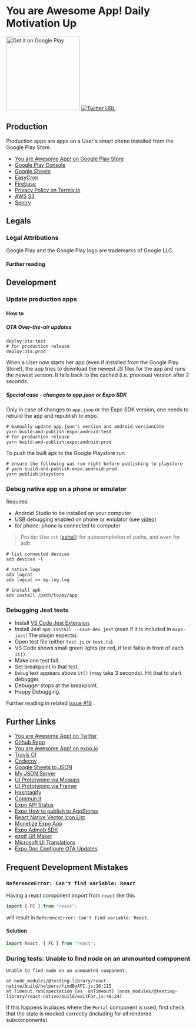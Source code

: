 # You are Awesome App! Daily Motivation Up

<a href='https://play.google.com/store/apps/details?id=eu.kraenz.youareawesomeapp&pcampaignid=pcampaignidMKT-Other-global-all-co-prtnr-py-PartBadge-Mar2515-1'><img alt='Get it on Google Play' src='https://play.google.com/intl/en_us/badges/static/images/badges/en_badge_web_generic.png' width="200"/></a>
[![Twitter URL](https://img.shields.io/twitter/url/https/twitter.com/fold_left.svg?style=social&label=Follow%20%40YouareAwesomeA2)](https://twitter.com/YouareAwesomeA2?ref_src=twsrc%5Etfw)

## Production

Production apps are apps on a User's smart phone installed from the Google Play Store.

- [You are Awesome App! on Google Play Store](https://play.google.com/store/apps/details?id=eu.kraenz.youareawesomeapp)
- [Google Play Console](https://play.google.com/apps/publish/)
- [Google Sheets](https://docs.google.com/spreadsheets/)
- [EasyCron](https://www.easycron.com/user)
- [Firebase](https://console.firebase.google.com/u/0/project/youareawesomeapp-c8835/overview)
- [Privacy Policy on Termly.io](https://app.termly.io/dashboard/website/548360/privacy-policy)
- [AWS S3](https://s3.console.aws.amazon.com/s3/home?region=eu-central-1)
- [Sentry](https://sentry.io/organizations/you-are-awesome-app/issues/)

## Legals

### Legal Attributions

Google Play and the Google Play logo are trademarks of Google LLC.

#### Further reading

## Development

### Update production apps

#### How to

##### OTA Over-the-air updates

```shell
deploy:ota:test
# for production release
deploy:ota:prod
```

When a User now starts her app (even if installed from the Google Play Store!), the app tries to download the newest JS files for the app and runs the newest version. It falls back to the cached (i.e. previous) version after 2 seconds.

##### Special case - changes to app.json or Expo SDK

Only in case of changes to `app.json` or the Expo SDK version, one needs to rebuild the app and republish to expo.

```shell
# manually update app.json's version and android.versionCode
yarn build-and-publish:expo:android:test
# for production release
yarn build-and-publish:expo:android:prod
```

To push the built apk to the Google Playstore run

```shell
# ensure the following was run right before publishing to playstore
# yarn build-and-publish:expo:android:prod
yarn publish:playstore
```

### Debug native app on a phone or emulator

Requires

- Android Studio to be installed on your computer
- USB debugging enabled on phone or emulator (see [video](https://www.youtube.com/watch?v=Yxqq7bT1K2A))
- for phone: phone is connected to computer

> Pro tip: Use `zsh` ([zshell](https://ohmyz.sh/)) for autocompletion of paths, and even for adb.

```shell
# list connected devices
adb devices -l

# native logs
adb logcat
adb logcat >> my-log.log

# install apk
adb install /path/to/my/app
```

### Debugging Jest tests

- Install [VS Code Jest Extension](https://marketplace.visualstudio.com/items?itemName=Orta.vscode-jest).
- Install Jest `npm install --save-dev jest` (even if it is included in `expo-jest`! The plugin expects).
- Open test file (either `test.js` or `test.ts`).
- VS Code shows small green lights (or red, if test fails) in front of each `it()`.
- Make one test fail.
- Set breakpoint in that test.
- `Debug` text appears above `it()` (may take 3 seconds). Hit that to start debugger.
- Debugger stops at the breakpoint.
- Happy Debugging.

Further reading in related [issue #16](https://github.com/proSingularity/you-are-awesome-app/issues/16#issuecomment-544240073) .

## Further Links

- [You are Awesome App! on Twitter](https://twitter.com/YouareAwesomeA2)
- [Github Repo](https://github.com/proSingularity/you-are-awesome-app)
- [You are Awesome App! on expo.io](https://expo.io/@mirolaos/you-are-awesome-app)
- [Travis CI](https://travis-ci.com/proSingularity/you-are-awesome-app)
- [Codecov](https://codecov.io/gh/proSingularity/you-are-awesome-app)
- [Google Sheets to JSON](http://gsx2json.com/)
- [My JSON Server](https://my-json-server.typicode.com)
- [UI Prototyping via Moqups](https://app.moqups.com/pczu8pWcIi/edit/page/aa9df7b72)
- [UI Prototyping via Framer](https://framer.com/projects/examples)
- [Hashtagify](https://hashtagify.me/hashtag/app)
- [Commun.it](https://commun.it/)
- [Expo API Status](https://status.expo.io/#)
- [Expo How to publish to AppStores](https://docs.expo.io/distribution/uploading-apps/)
- [React Native Vector Icon List](https://oblador.github.io/react-native-vector-icons/)
- [Monetize Expo App](https://medium.com/leckr-react-native-graphql-apollo-tutorials/monetisation-of-your-react-native-app-7c63241c4460)
- [Expo Admob SDK](https://docs.expo.io/versions/latest/sdk/admob/)
- [ezgif Gif Maker](https://ezgif.com/maker)
- [Microsoft UI Translations](https://www.microsoft.com/en-us/language)
- [Expo Doc Configure OTA Updates](https://docs.expo.io/versions/latest/guides/configuring-ota-updates/)

## Frequent Development Mistakes

### `ReferenceError: Can't find variable: React`

Having a react component import from `react` like this

```typescript
import { FC } from "react";
```

will result in `ReferenceError: Can't find variable: React`.

#### Solution

```typescript
import React, { FC } from "react";
```

### During tests: Unable to find node on an unmounted component

```log
Unable to find node on an unmounted component.

at node_modules/@testing-library/react-native/build/helpers/findByAPI.js:16:115
at Timeout.runExpectation [as _onTimeout] (node_modules/@testing-library/react-native/build/waitFor.js:48:24)
```

If this happens in places where the `Portal` component is used, first check that the state is mocked correctly (including for all rendered subcomponents).
